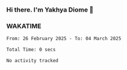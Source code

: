 ### Hi there. I'm Yakhya Diome 👋

### WAKATIME
<!--START_SECTION:waka-->

```txt
From: 26 February 2025 - To: 04 March 2025

Total Time: 0 secs

No activity tracked
```

<!--END_SECTION:waka-->
